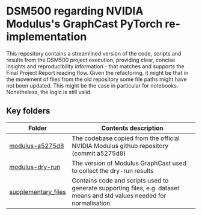 # DSM500 regarding NVIDIA Modulus's GraphCast PyTorch re-implementation

This repository contains a streamlined version of the code, scripts and results from the DSM500 project execution, providing clear, concise insights and reproducibility information - that matches and supports the Final Project Report reading flow. Given the refactoring, it might be that in the movement of files from the old repository some file paths might have not been updated. This might be the case in particular for notebooks. Nonetheless, the logic is still valid.


## Key folders

| Folder | Contents description |
|--------|-------------|
| [modulus-a5275d8](./modulus-a5275d8) | The codebase copied from the official NVIDIA Modulus github repository (commit a5275d8) |
| [modulus-dry-run](./modulus-dry-run) | The version of Modulus GraphCast used to collect the dry-run results |
| [supplementary_files](./supplementary_files) | Contains code and scripts used to generate supporting files, e.g. dataset means and std values needed for normalisation. |
